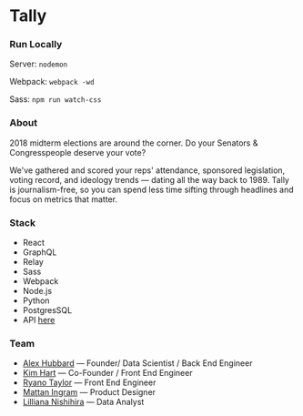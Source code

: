 # Tally

### Run Locally

Server: `nodemon`

Webpack: `webpack -wd`

Sass: `npm run watch-css`

### About
2018 midterm elections are around the corner. Do your Senators & Congresspeople deserve your vote?

We've gathered and scored your reps' attendance, sponsored legislation, voting record, and ideology trends — dating all the way back to 1989. Tally is journalism-free, so you can spend less time sifting through headlines and focus on metrics that matter.

### Stack
* React
* GraphQL
* Relay
* Sass
* Webpack
* Node.js
* Python
* PostgresSQL
* API [here](https://github.com/alexhubbard89/reps_app)

### Team
* [Alex Hubbard](https://github.com/alexhubbard89) — Founder/ Data Scientist / Back End Engineer
* [Kim Hart](https://github.com/kimhart) — Co-Founder / Front End Engineer
* [Ryano Taylor](https://github.com/ryanosaur) — Front End Engineer
* [Mattan Ingram](http://mattaningram.com/) — Product Designer
* [Lilliana Nishihira](https://www.linkedin.com/in/lilliana-nishihira/) — Data Analyst
